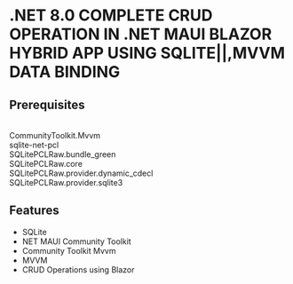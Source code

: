 # .NET 8.0 COMPLETE CRUD OPERATION IN .NET MAUI BLAZOR HYBRID APP USING SQLITE||,MVVM DATA BINDING

## Prerequisites
<br/>
CommunityToolkit.Mvvm<br/>
sqlite-net-pcl<br/>
SQLitePCLRaw.bundle_green<br/>
SQLitePCLRaw.core<br/>
SQLitePCLRaw.provider.dynamic_cdecl<br/>
SQLitePCLRaw.provider.sqlite3<br/>

## Features

- SQLite
- NET MAUI Community Toolkit
- Community Toolkit Mvvm
- MVVM
- CRUD Operations using Blazor
